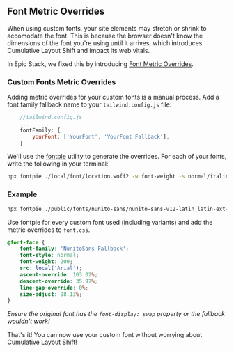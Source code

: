 ## Font Metric Overrides

When using custom fonts, your site elements may stretch or shrink to accomodate
the font. This is because the browser doesn't know the dimensions of the font
you're using until it arrives, which introduces Cumulative Layout Shift and
impact its web vitals.

In Epic Stack, we fixed this by introducing
[Font Metric Overrides](https://github.com/epicweb-dev/epic-stack/pull/128/files).

### Custom Fonts Metric Overrides

Adding metric overrides for your custom fonts is a manual process. Add a font
family fallback name to your `tailwind.config.js` file:

```js
    //tailwind.config.js
    ...
    fontFamily: {
        yourFont: ['YourFont', 'YourFont Fallback'],
    }
```

We'll use the [fontpie](https://www.npmjs.com/package/fontpie) utility to
generate the overrides. For each of your fonts, write the following in your
terminal:

```bash
npx fontpie ./local/font/location.woff2 -w font-weight -s normal/italic -n YourFont
```

### Example

```sh
npx fontpie ./public/fonts/nunito-sans/nunito-sans-v12-latin_latin-ext-200.woff2 -w 200 -s normal -n NunitoSans
```

Use fontpie for every custom font used (including variants) and add the metric
overrides to `font.css`.

```css
@font-face {
	font-family: 'NunitoSans Fallback';
	font-style: normal;
	font-weight: 200;
	src: local('Arial');
	ascent-override: 103.02%;
	descent-override: 35.97%;
	line-gap-override: 0%;
	size-adjust: 98.13%;
}
```

_Ensure the original font has the `font-display: swap` property or the fallback
wouldn't work!_

That's it! You can now use your custom font without worrying about Cumulative
Layout Shift!

